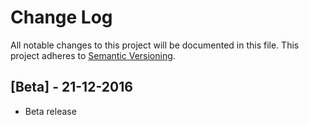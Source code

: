 # Change Log
All notable changes to this project will be documented in this file.
This project adheres to [Semantic Versioning](http://semver.org/).

## [Beta] - 21-12-2016
- Beta release